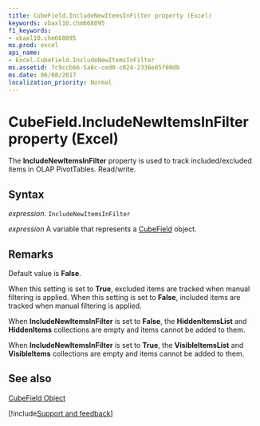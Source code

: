 ```yaml
---
title: CubeField.IncludeNewItemsInFilter property (Excel)
keywords: vbaxl10.chm668095
f1_keywords:
- vbaxl10.chm668095
ms.prod: excel
api_name:
- Excel.CubeField.IncludeNewItemsInFilter
ms.assetid: 7c9ccb66-5a8c-ced0-c024-2336e85f00db
ms.date: 06/08/2017
localization_priority: Normal
---
```



# CubeField.IncludeNewItemsInFilter property (Excel)

The  **IncludeNewItemsInFilter** property is used to track included/excluded items in OLAP PivotTables. Read/write.


## Syntax

_expression_. `IncludeNewItemsInFilter`

_expression_ A variable that represents a [CubeField](Excel.CubeField.md) object.


## Remarks

Default value is  **False**.

When this setting is set to  **True**, excluded items are tracked when manual filtering is applied. When this setting is set to **False**, included items are tracked when manual filtering is applied.

When  **IncludeNewItemsInFilter** is set to **False**, the **HiddenItemsList** and **HiddenItems** collections are empty and items cannot be added to them.

When  **IncludeNewItemsInFilter** is set to **True**, the **VisibleItemsList** and **VisibleItems** collections are empty and items cannot be added to them.


## See also


[CubeField Object](Excel.CubeField.md)

[!include[Support and feedback](~/includes/feedback-boilerplate.md)]